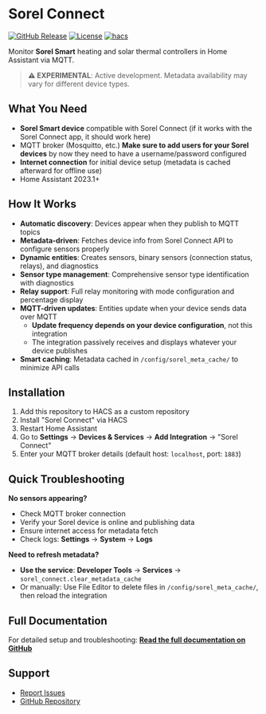 # Sorel Connect

[![GitHub Release](https://img.shields.io/github/release/SorelHaDev/sorel_connect.svg?style=flat-square)](https://github.com/SorelHaDev/sorel_connect/releases)
[![License](https://img.shields.io/github/license/SorelHaDev/sorel_connect.svg?style=flat-square)](LICENSE)
[![hacs](https://img.shields.io/badge/HACS-Custom-orange.svg?style=flat-square)](https://github.com/hacs/integration)

Monitor **Sorel Smart** heating and solar thermal controllers in Home Assistant via MQTT.

> **⚠️ EXPERIMENTAL**: Active development. Metadata availability may vary for different device types.

## What You Need

- **Sorel Smart device** compatible with Sorel Connect (if it works with the Sorel Connect app, it should work here)
- MQTT broker (Mosquitto, etc.) **Make sure to add users for your Sorel devices** by now they need to have a username/password configured
- **Internet connection** for initial device setup (metadata is cached afterward for offline use)
- Home Assistant 2023.1+

## How It Works

- **Automatic discovery**: Devices appear when they publish to MQTT topics
- **Metadata-driven**: Fetches device info from Sorel Connect API to configure sensors properly
- **Dynamic entities**: Creates sensors, binary sensors (connection status, relays), and diagnostics
- **Sensor type management**: Comprehensive sensor type identification with diagnostics
- **Relay support**: Full relay monitoring with mode configuration and percentage display
- **MQTT-driven updates**: Entities update when your device sends data over MQTT
  - **Update frequency depends on your device configuration**, not this integration
  - The integration passively receives and displays whatever your device publishes
- **Smart caching**: Metadata cached in `/config/sorel_meta_cache/` to minimize API calls

## Installation

1. Add this repository to HACS as a custom repository
2. Install "Sorel Connect" via HACS
3. Restart Home Assistant
4. Go to **Settings** → **Devices & Services** → **Add Integration** → "Sorel Connect"
5. Enter your MQTT broker details (default host: `localhost`, port: `1883`)


## Quick Troubleshooting

**No sensors appearing?**

- Check MQTT broker connection
- Verify your Sorel device is online and publishing data
- Ensure internet access for metadata fetch
- Check logs: **Settings** → **System** → **Logs**

**Need to refresh metadata?**

- **Use the service**: **Developer Tools** → **Services** → `sorel_connect.clear_metadata_cache`
- Or manually: Use File Editor to delete files in `/config/sorel_meta_cache/`, then reload the integration

## Full Documentation

For detailed setup and troubleshooting:
**[Read the full documentation on GitHub](https://github.com/SorelHaDev/sorel_connect/blob/main/README.md)**

## Support

- [Report Issues](https://github.com/SorelHaDev/sorel_connect/issues)
- [GitHub Repository](https://github.com/SorelHaDev/sorel_connect)
